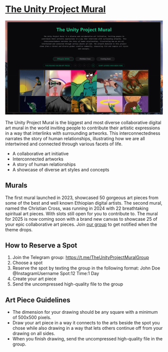 # [The Unity Project Mural](https://www.unitymural.art)

![logo](./src/lib/assets/header.jpg)

The Unity Project Mural is the biggest and most diverse collaborative digital art mural in the world inviting people to contribute their artistic expressions in a way that interlinks with surrounding artworks. This interconnectedness narrates the story of human relationships, illustrating how we are all intertwined and connected through various facets of life.

- A collaborative art initiative
- Interconnected artworks
- A story of human relationships
- A showcase of diverse art styles and concepts

## Murals

The first mural launched in 2023, showcased 50 gorgeous art pieces from some of the best and well known Ethiopian digital artists. The second mural, named the Christian Cross, was running in 2024 with 22 breathtaking spiritual art pieces. With slots still open for you to contribute to. The mural for 2025 is now coming soon with a brand new canvas to showcase 25 of your epic collaborative art pieces. Join [our group](https://t.me/TheUnityProjectMuralGroup) to get notified when the theme drops.

## How to Reserve a Spot

1.  Join the Telegram group: <https://t.me/TheUnityProjectMuralGroup>
2.  Choose a spot
3.  Reserve the spot by texting the group in the following format: John Doe @InstagramUsername Spot:12 Time:1 Day
4.  Create your art piece
5.  Send the uncompressed high-quality file to the group

## Art Piece Guidelines

- The dimension for your drawing should be any square with a minimum of 500x500 pixels.
- Draw your art piece in a way it connects to the arts beside the spot you chose while also drawing in a way that lets others continue off from your drawing on all sides.
- When you finish drawing, send the uncompressed high-quality file in the group.
